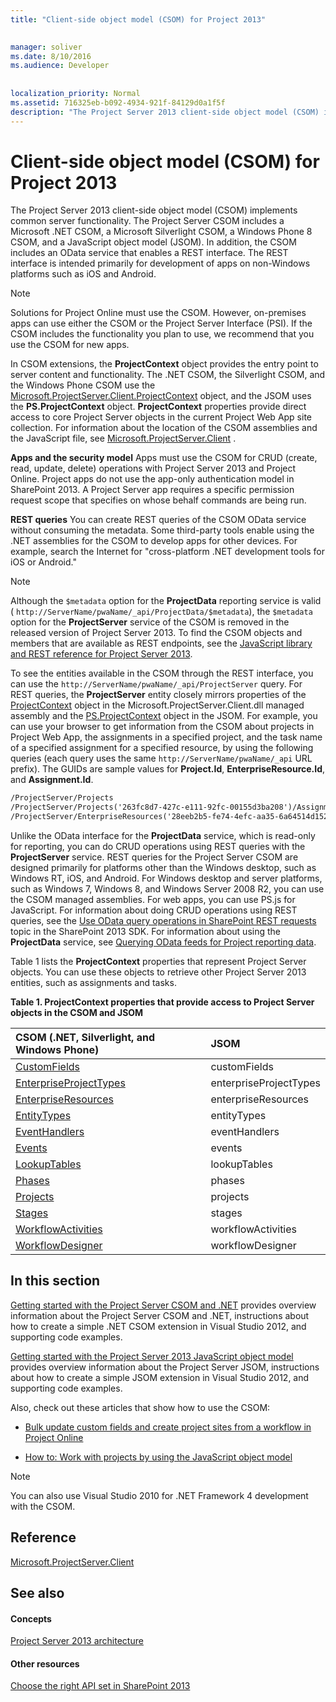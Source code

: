 ```yaml
---
title: "Client-side object model (CSOM) for Project 2013"

 
manager: soliver
ms.date: 8/10/2016
ms.audience: Developer
 
 
localization_priority: Normal
ms.assetid: 716325eb-b092-4934-921f-84129d0a1f5f
description: "The Project Server 2013 client-side object model (CSOM) implements common server functionality. The Project Server CSOM includes a Microsoft .NET CSOM, a Microsoft Silverlight CSOM, a Windows Phone 8 CSOM, and a JavaScript object model (JSOM). In addition, the CSOM includes an OData service that enables a REST interface. The REST interface is intended primarily for development of apps on non-Windows platforms such as iOS and Android."
---
```


# Client-side object model (CSOM) for Project 2013

The Project Server 2013 client-side object model (CSOM) implements common server functionality. The Project Server CSOM includes a Microsoft .NET CSOM, a Microsoft Silverlight CSOM, a Windows Phone 8 CSOM, and a JavaScript object model (JSOM). In addition, the CSOM includes an OData service that enables a REST interface. The REST interface is intended primarily for development of apps on non-Windows platforms such as iOS and Android.
  
> [!NOTE]
> Solutions for Project Online must use the CSOM. However, on-premises apps can use either the CSOM or the Project Server Interface (PSI). If the CSOM includes the functionality you plan to use, we recommend that you use the CSOM for new apps. 
  
In CSOM extensions, the **ProjectContext** object provides the entry point to server content and functionality. The .NET CSOM, the Silverlight CSOM, and the Windows Phone CSOM use the [Microsoft.ProjectServer.Client.ProjectContext](https://msdn.microsoft.com/library/Microsoft.ProjectServer.Client.ProjectContext.aspx) object, and the JSOM uses the **PS.ProjectContext** object. **ProjectContext** properties provide direct access to core Project Server objects in the current Project Web App site collection. For information about the location of the CSOM assemblies and the JavaScript file, see [Microsoft.ProjectServer.Client](https://msdn.microsoft.com/library/Microsoft.ProjectServer.Client.aspx) . 
  
 **Apps and the security model** Apps must use the CSOM for CRUD (create, read, update, delete) operations with Project Server 2013 and Project Online. Project apps do not use the app-only authentication model in SharePoint 2013. A Project Server app requires a specific permission request scope that specifies on whose behalf commands are being run. 
  
 **REST queries** You can create REST queries of the CSOM OData service without consuming the metadata. Some third-party tools enable using the .NET assemblies for the CSOM to develop apps for other devices. For example, search the Internet for "cross-platform .NET development tools for iOS or Android." 
  
> [!NOTE]
> Although the  `$metadata` option for the **ProjectData** reporting service is valid (  `http://ServerName/pwaName/_api/ProjectData/$metadata`), the  `$metadata` option for the **ProjectServer** service of the CSOM is removed in the released version of Project Server 2013. To find the CSOM objects and members that are available as REST endpoints, see the [JavaScript library and REST reference for Project Server 2013](javascript-library-and-rest-reference-for-project-server-2013.md). 
  
To see the entities available in the CSOM through the REST interface, you can use the  `http://ServerName/pwaName/_api/ProjectServer` query. For REST queries, the **ProjectServer** entity closely mirrors properties of the [ProjectContext](https://msdn.microsoft.com/library/Microsoft.ProjectServer.Client.ProjectContext.aspx) object in the Microsoft.ProjectServer.Client.dll managed assembly and the [PS.ProjectContext](http://msdn.microsoft.com/library/a490b675-a845-ee94-3877-b99ada9bf2b0%28Office.15%29.aspx) object in the JSOM. For example, you can use your browser to get information from the CSOM about projects in Project Web App, the assignments in a specified project, and the task name of a specified assignment for a specified resource, by using the following queries (each query uses the same  `http://ServerName/pwaName/_api` URL prefix). The GUIDs are sample values for **Project.Id**, **EnterpriseResource.Id**, and **Assignment.Id**.
  
```HTML
/ProjectServer/Projects
/ProjectServer/Projects('263fc8d7-427c-e111-92fc-00155d3ba208')/Assignments
/ProjectServer/EnterpriseResources('28eeb2b5-fe74-4efc-aa35-6a64514d1526')/Assignments('a2eafeb5-437c-e111-92fc-00155d3ba208')/Task?$select=Name
```

Unlike the OData interface for the **ProjectData** service, which is read-only for reporting, you can do CRUD operations using REST queries with the **ProjectServer** service. REST queries for the Project Server CSOM are designed primarily for platforms other than the Windows desktop, such as Windows RT, iOS, and Android. For Windows desktop and server platforms, such as Windows 7, Windows 8, and Windows Server 2008 R2, you can use the CSOM managed assemblies. For web apps, you can use PS.js for JavaScript. For information about doing CRUD operations using REST queries, see the [Use OData query operations in SharePoint REST requests](http://msdn.microsoft.com/library/d4b5c277-ed50-420c-8a9b-860342284b72%28Office.15%29.aspx) topic in the SharePoint 2013 SDK. For information about using the **ProjectData** service, see [Querying OData feeds for Project reporting data](querying-odata-feeds-for-project-reporting-data.md).
  
Table 1 lists the **ProjectContext** properties that represent Project Server objects. You can use these objects to retrieve other Project Server 2013 entities, such as assignments and tasks. 
  
**Table 1. ProjectContext properties that provide access to Project Server objects in the CSOM and JSOM**

|**CSOM (.NET, Silverlight, and Windows Phone)**|**JSOM**|
|:-----|:-----|
|[CustomFields](https://msdn.microsoft.com/library/Microsoft.ProjectServer.Client.ProjectContext.CustomFields.aspx) <br/> |customFields  <br/> |
|[EnterpriseProjectTypes](https://msdn.microsoft.com/library/Microsoft.ProjectServer.Client.ProjectContext.EnterpriseProjectTypes.aspx) <br/> |enterpriseProjectTypes  <br/> |
|[EnterpriseResources](https://msdn.microsoft.com/library/Microsoft.ProjectServer.Client.ProjectContext.EnterpriseResources.aspx) <br/> |enterpriseResources  <br/> |
|[EntityTypes](https://msdn.microsoft.com/library/Microsoft.ProjectServer.Client.ProjectContext.EntityTypes.aspx) <br/> |entityTypes  <br/> |
|[EventHandlers](https://msdn.microsoft.com/library/Microsoft.ProjectServer.Client.ProjectContext.EventHandlers.aspx) <br/> |eventHandlers  <br/> |
|[Events](https://msdn.microsoft.com/library/Microsoft.ProjectServer.Client.ProjectContext.Events.aspx) <br/> |events  <br/> |
|[LookupTables](https://msdn.microsoft.com/library/Microsoft.ProjectServer.Client.ProjectContext.LookupTables.aspx) <br/> |lookupTables  <br/> |
|[Phases](https://msdn.microsoft.com/library/Microsoft.ProjectServer.Client.ProjectContext.Phases.aspx) <br/> |phases  <br/> |
|[Projects](https://msdn.microsoft.com/library/Microsoft.ProjectServer.Client.ProjectContext.Projects.aspx) <br/> |projects  <br/> |
|[Stages](https://msdn.microsoft.com/library/Microsoft.ProjectServer.Client.ProjectContext.Stages.aspx) <br/> |stages  <br/> |
|[WorkflowActivities](https://msdn.microsoft.com/library/Microsoft.ProjectServer.Client.ProjectContext.WorkflowActivities.aspx) <br/> |workflowActivities  <br/> |
|[WorkflowDesigner](https://msdn.microsoft.com/library/Microsoft.ProjectServer.Client.ProjectContext.WorkflowDesigner.aspx) <br/> |workflowDesigner  <br/> |
   
## In this section

[Getting started with the Project Server CSOM and .NET](getting-started-with-the-project-server-csom-and-net.md) provides overview information about the Project Server CSOM and .NET, instructions about how to create a simple .NET CSOM extension in Visual Studio 2012, and supporting code examples. 
  
[Getting started with the Project Server 2013 JavaScript object model](getting-started-with-the-project-server-2013-javascript-object-model.md) provides overview information about the Project Server JSOM, instructions about how to create a simple JSOM extension in Visual Studio 2012, and supporting code examples. 
  
Also, check out these articles that show how to use the CSOM:
  
- [Bulk update custom fields and create project sites from a workflow in Project Online](bulk-update-custom-fields-and-create-project-sites-from-a-workflow-in-project.md)
    
- [How to: Work with projects by using the JavaScript object model](create-retrieve-update-and-delete-projects-using-the-project-server-javascript.md)
    
> [!NOTE]
> You can also use Visual Studio 2010 for .NET Framework 4 development with the CSOM. 
  
## Reference

[Microsoft.ProjectServer.Client](https://msdn.microsoft.com/library/Microsoft.ProjectServer.Client.aspx)
  
## See also

#### Concepts

[Project Server 2013 architecture](project-server-2013-architecture.md)
#### Other resources

[Choose the right API set in SharePoint 2013](http://msdn.microsoft.com/library/f36645da-77c5-47f1-a2ca-13d4b62b320d%28Office.15%29.aspx)

